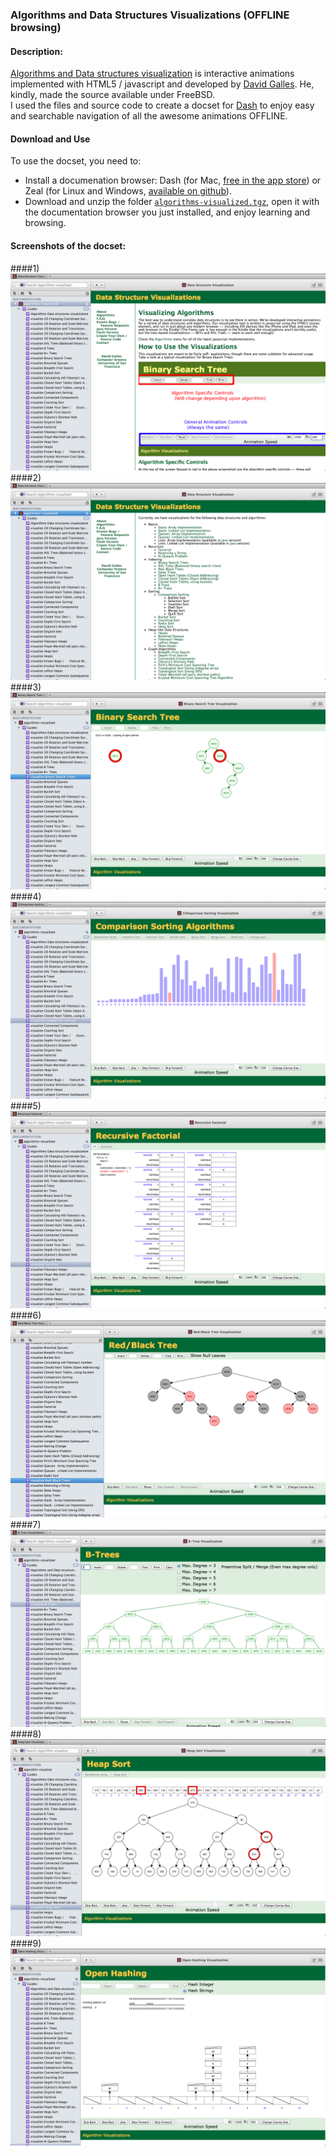 ### Algorithms and Data Structures Visualizations (OFFLINE browsing)

#### Description:
[Algorithms and Data structures visualization](http://www.cs.usfca.edu/~galles/visualization/about.html) is interactive animations implemented with HTML5 / javascript and developed by [David Galles](http://www.cs.usfca.edu/~galles/visualization/contact.html).
He, kindly, made the source available under FreeBSD.<br/>
I used the files and source code to create a docset for [Dash](http://kapeli.com/dash) to enjoy easy and searchable navigation of all the awesome animations OFFLINE.

#### Download and Use
To use the docset, you need to:
  - Install a documenation browser: Dash (for Mac, [free in the app store](https://itunes.apple.com/us/app/dash/id458034879?ls=1&mt=12)) or Zeal (for Linux and Windows, [available on github](https://github.com/jkozera/zeal)).<br>
  - Download and unzip the folder [`algorithms-visualized.tgz`](https://github.com/iamaziz/algorithms-visualization-with-dash/blob/master/Algorithms-visualized.tgz?raw=true), open it with the documentation browser you just installed, and enjoy learning and browsing.


#### Screenshots of the docset:

####1)
![ ](/screenshots/howto.png)
####2)
![ ](/screenshots/algorithms.png)
####3)
![ ](/screenshots/binarytree.png)
####4)
![ ](/screenshots/selectionsort.png)
####5)
![ ](/screenshots/factorial.png)
####6)
![ ](/screenshots/redblack.png)
####7)
![ ](/screenshots/btrees.png)
####8)
![ ](/screenshots/heapsort.png)
####9)
![ ](/screenshots/hash.png)
